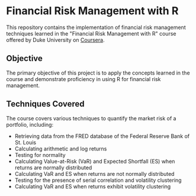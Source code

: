 # Financial Risk Management with R
This repository contains the implementation of financial risk management techniques learned in the "Financial Risk Management with R" course offered by Duke University on [Coursera](https://www.coursera.org/learn/financial-risk-management-with-r).

## Objective
The primary objective of this project is to apply the concepts learned in the course and demonstrate proficiency in using R for financial risk management.

## Techniques Covered
The course covers various techniques to quantify the market risk of a portfolio, including:

- Retrieving data from the FRED database of the Federal Reserve Bank of St. Louis
- Calculating arithmetic and log returns
- Testing for normality
- Calculating Value-at-Risk (VaR) and Expected Shortfall (ES) when returns are normally distributed
- Calculating VaR and ES when returns are not normally distributed
- Testing for the presence of serial correlation and volatility clustering
- Calculating VaR and ES when returns exhibit volatility clustering

